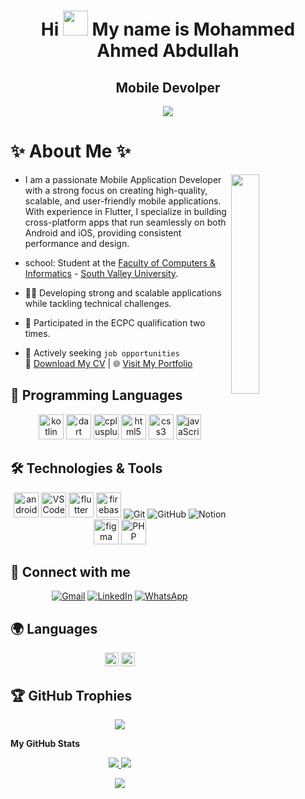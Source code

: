 <h1 align="center">
  Hi <img src="https://user-images.githubusercontent.com/18350557/176309783-0785949b-9127-417c-8b55-ab5a4333674e.gif" width="40px" /> 
  My name is Mohammed Ahmed Abdullah
</h1>
<h2 align="center">Mobile Devolper</h2>
<p align="center">
	<a href="https://github.com/Mohammed-A-Abdullah/Mohammed-A-Abdullah" target="_blank" rel="noreferrer"><img
src="https://img.shields.io/github/followers/MohamedSecFlutter?logo=github&style=for-the-badge&color=0891b2&labelColor=1c1917" /></a>
</p>

# ✨ <strong>About Me</strong> ✨

<img align="right" src="https://github.com/7oSkaaa/7oSkaaa/blob/main/Images/Right_Side.gif?raw=true" width=30%>

- I am a passionate Mobile Application Developer with a strong focus on creating high-quality, scalable, and user-friendly mobile applications. With experience in Flutter, I specialize in building cross-platform apps that run seamlessly on both Android and iOS, providing consistent performance and design.

- school: Student at the [Faculty of Computers & Informatics](https://www.svu.edu.eg/faculties/fci/en/home-page-en/) - [South Valley University](https://www.svu.edu.eg/ar/).
- 💪🏿 Developing strong and scalable applications while tackling technical challenges.
- 🏅 Participated in the ECPC qualification two times.
- 💼 Actively seeking `job opportunities`  
  📄 [Download My CV](https://drive.google.com/uc?export=download&id=1XGTH7va0xPcAII7PekPCajCy5XfKLoBa) | 🌐 [Visit My Portfolio](https://mohammed-a-abdullah.github.io/portfolio_web/)

## 🧾 Programming Languages

<p align="center">
  <!-- Kotlin -->
  <img src="https://cdn.jsdelivr.net/gh/devicons/devicon/icons/kotlin/kotlin-original.svg" alt="kotlin" width="40" height="40"/>
  <!-- Dart -->
  <img src="https://cdn.jsdelivr.net/gh/devicons/devicon/icons/dart/dart-original.svg" alt="dart" width="40" height="40"/>
  <!-- C++ -->
  <img src="https://cdn.jsdelivr.net/gh/devicons/devicon/icons/cplusplus/cplusplus-original.svg" alt="cplusplus" width="40" height="40"/>
  <!-- HTML5 -->
  <img src="https://cdn.jsdelivr.net/gh/devicons/devicon/icons/html5/html5-original-wordmark.svg" alt="html5" width="40" height="40"/>
  <!-- CSS3 -->
  <img src="https://cdn.jsdelivr.net/gh/devicons/devicon/icons/css3/css3-original-wordmark.svg" alt="css3" width="40" height="40"/>
  <!-- JavaScript -->
  <img src="https://cdn.jsdelivr.net/gh/devicons/devicon/icons/javascript/javascript-original.svg" alt="javaScript" width="40" height="40"/>

</p>

## 🛠️ Technologies & Tools

<p align="center">
  <!-- Android Studio -->
  <img src="https://cdn.jsdelivr.net/gh/devicons/devicon/icons/androidstudio/androidstudio-original.svg" height="40" alt="androidstudio logo"/>
  <!-- VS Code -->
  <img src="https://cdn.jsdelivr.net/gh/devicons/devicon/icons/vscode/vscode-original.svg" height="40" alt="VS Code logo"/>
  <!-- Flutter -->
  <img src="https://cdn.jsdelivr.net/gh/devicons/devicon/icons/flutter/flutter-original.svg" height="40" alt="flutter logo"/>
  <!-- Firebase -->
  <img src="https://cdn.jsdelivr.net/gh/devicons/devicon/icons/firebase/firebase-plain.svg" height="40" alt="firebase logo"/>
  <!-- Git -->
  <img src="https://img.shields.io/badge/-Git-%23F05032?style=plastic&logo=Git&logoColor=%23ffffff" alt="Git"/>
  <!-- GitHub -->
  <img src="https://img.shields.io/badge/-GitHub-181717?style=plastic&logo=Github" alt="GitHub"/>
  <!-- Notion -->
  <img src="https://img.shields.io/badge/-Notion-fff?style=plastic&logo=notion&logoColor=000" alt="Notion"/>
  <!-- Figma -->
  <img src="https://cdn.jsdelivr.net/gh/devicons/devicon/icons/figma/figma-original.svg" height="40" alt="figma logo"/>
  <!-- Stack Overflow -->
  <img src="https://cdn.jsdelivr.net/gh/devicons/devicon/icons/stackoverflow/stackoverflow-original.svg" alt="PHP" width="40" height="40"/>
</p>


## 🤝 Connect with me

<p align="center">
    <!-- Email -->
	<a href="mailto:mo7med.abdullah.contact@gmail.com"><img src="https://img.shields.io/badge/gmail-%23EA4335.svg?style=plastic&logo=gmail&logoColor=white" alt="Gmail"/></a>
    <!-- Linked in -->
	<a href="https://www.linkedin.com/in/mohamed-ahmed-abdullah/"><img src="https://img.shields.io/badge/linkedin-%230A66C2.svg?style=plastic&logo=linkedin&logoColor=white" alt="LinkedIn"/></a>
    <!-- Whats app -->
	<a href="https://wa.me/201017879676" target="_blank"><img src="https://img.shields.io/badge/whatsapp-25D366.svg?style=plastic&logo=whatsapp&logoColor=white" alt="WhatsApp"/></a>
</p>

## 🌍 Languages

<p align="center">
  <!-- Arabic -->
  <img src="https://img.shields.io/badge/Arabic-Native-green?style=plastic&logo=googletranslate&logoColor=white" alt="Arabic" height="22" title="Native Arabic Speaker"/>
  <!-- English -->
  <img src="https://img.shields.io/badge/English-Professional-blue?style=plastic&logo=googletranslate&logoColor=white" alt="English" height="22" title="Professional Proficiency in English"/>
</p>



 ## 🏆 GitHub Trophies
  <p align="center">
      <img src="https://github-profile-trophy.vercel.app/?username=MohamedSecFlutter&theme=onestar&row=1&column=7"/>
  </p>

<b>My GitHub Stats</b>

<!-- First two side by side -->
<p align="center">
  <a href="http://www.github.com/MohamedSecFlutter">
    <img src="https://github-readme-stats.vercel.app/api?username=MohamedSecFlutter&show_icons=true&count_private=true&title_color=0891b2&text_color=ffffff&icon_color=0891b2&bg_color=1c1917&hide_border=true" />
  </a>
  <a href="http://www.github.com/MohamedSecFlutter">
    <img src="https://github-readme-streak-stats.herokuapp.com/?user=MohamedSecFlutter&stroke=ffffff&background=1c1917&ring=0891b2&fire=0891b2&currStreakNum=ffffff&currStreakLabel=0891b2&sideNums=ffffff&sideLabels=ffffff&dates=ffffff&hide_border=true" />
  </a>
</p>

<!-- Third one centered below -->
<p align="center">
  <a href="https://github.com/MohamedSecFlutter">
    <img src="https://github-readme-stats.vercel.app/api/top-langs/?username=MohamedSecFlutter&langs_count=10&title_color=0891b2&text_color=ffffff&icon_color=0891b2&bg_color=1c1917&hide_border=true&locale=en&custom_title=Top%20%Languages" />
  </a>
</p>
